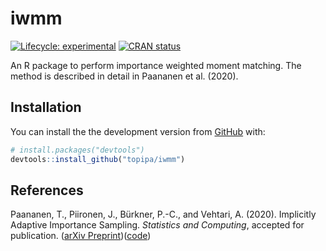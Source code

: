 
<!-- README.md is generated from README.Rmd. Please edit that file -->

# iwmm

<!-- badges: start -->

[![Lifecycle:
experimental](https://img.shields.io/badge/lifecycle-experimental-orange.svg)](https://www.tidyverse.org/lifecycle/#experimental)
[![CRAN
status](https://www.r-pkg.org/badges/version/powersense)](https://CRAN.R-project.org/package=iwmm)
<!-- badges: end -->

An R package to perform importance weighted moment matching. The method
is described in detail in Paananen et al.
(2020).

## Installation

<!-- You can install the released version of iwmm from [CRAN](https://CRAN.R-project.org) with: -->

<!-- ``` r -->

<!-- install.packages("iwmm") -->

<!-- ``` -->

<!-- And the development version from [GitHub](https://github.com/) with: -->

<!-- ``` r -->

<!-- # install.packages("devtools") -->

<!-- devtools::install_github("topipa/iwmm") -->

<!-- ``` -->

You can install the the development version from
[GitHub](https://github.com/) with:

``` r
# install.packages("devtools")
devtools::install_github("topipa/iwmm")
```

<!-- ## Example -->

<!-- This is a basic example which shows you how to solve a common problem: -->

<!-- ```{r example} -->

<!-- library(iwmm) -->

<!-- ## basic example code -->

<!-- ``` -->

<!-- What is special about using `README.Rmd` instead of just `README.md`? You can include R chunks like so: -->

<!-- ```{r cars} -->

<!-- summary(cars) -->

<!-- ``` -->

<!-- You'll still need to render `README.Rmd` regularly, to keep `README.md` up-to-date. -->

<!-- You can also embed plots, for example: -->

<!-- ```{r pressure, echo = FALSE} -->

<!-- plot(pressure) -->

<!-- ``` -->

<!-- In that case, don't forget to commit and push the resulting figure files, so they display on GitHub! -->

## References

Paananen, T., Piironen, J., Bürkner, P.-C., and Vehtari, A. (2020).
Implicitly Adaptive Importance Sampling. *Statistics and Computing*,
accepted for publication. ([arXiv
Preprint](https://arxiv.org/abs/1906.08850))([code](https://github.com/topipa/iter-mm-paper))
